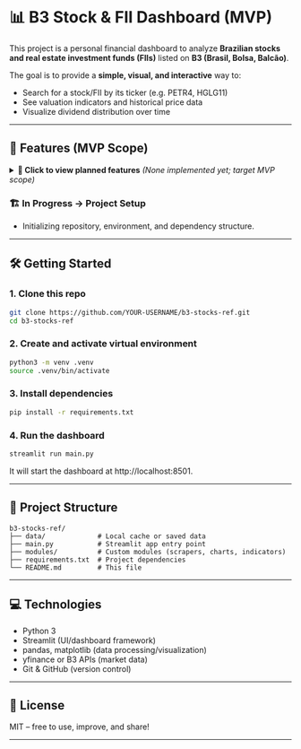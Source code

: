 # 📊 B3 Stock & FII Dashboard (MVP)

This project is a personal financial dashboard to analyze **Brazilian stocks and real estate investment funds (FIIs)** listed on **B3 (Brasil, Bolsa, Balcão)**.

The goal is to provide a **simple, visual, and interactive** way to:
- Search for a stock/FII by its ticker (e.g. PETR4, HGLG11)
- See valuation indicators and historical price data
- Visualize dividend distribution over time

---

## 🚀 Features (MVP Scope)

<details> <summary><strong>📌 Click to view planned features</strong> <em>(None implemented yet; target MVP scope)</em></summary>

- 🔍 Ticker search (stocks and FIIs)
- 📊 Key indicators (P/E, Dividend Yield, P/B, etc.)
- 📈 Price history chart (interactive time-series visualization)
- 💰 Dividend chart (track payouts over time)
- 📥 Export as PDF/PNG (optional stretch goal)

</details>

### 🏗️ In Progress -> Project Setup
- Initializing repository, environment, and dependency structure.

---

## 🛠️ Getting Started

### 1. Clone this repo
```bash
git clone https://github.com/YOUR-USERNAME/b3-stocks-ref.git
cd b3-stocks-ref
```

### 2. Create and activate virtual environment
```bash
python3 -m venv .venv
source .venv/bin/activate
```

### 3. Install dependencies
```bash
pip install -r requirements.txt
```

### 4. Run the dashboard
```bash
streamlit run main.py
```
It will start the dashboard at http://localhost:8501.

---

## 🧪 Project Structure
```pearl
b3-stocks-ref/
├── data/             # Local cache or saved data
├── main.py           # Streamlit app entry point
├── modules/          # Custom modules (scrapers, charts, indicators)
├── requirements.txt  # Project dependencies
└── README.md         # This file
```

---

## 💻 Technologies
- Python 3
- Streamlit (UI/dashboard framework)
- pandas, matplotlib (data processing/visualization)
- yfinance or B3 APIs (market data)
- Git & GitHub (version control)

---

## 📌 License
MIT – free to use, improve, and share!

---